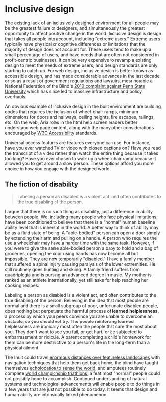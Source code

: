 # Inclusive design

The existing lack of an inclusively designed environment for all people may be the greatest failure of designers, and simultaneously the greatest opportunity to affect positive change in the world. Inclusive design is design that takes all people into account, including "extreme users." Extreme users typically have physical or cognitive differences or limitations that the majority of design does not account for. These users tend to make up a small percentage of users, and have needs that are often not considered in profit-centric businesses. It can be very expensive to revamp a existing design to meet the needs of extreme users, and design standards are only starting to catch up. For web design, inclusive design is better known as accessible design, and has made considerable advances in the last decade or so as a result of government regulations and lawsuits, most notable a National Federation of the Blind's [2010 complaint against Penn State University](https://nfb.org/node/1026) which has since led to massive infrastructure and policy overhauls.

An obvious example of inclusive design in the built environment are building codes that requires the inclusion of wheel-chair ramps, minimum dimensions for doors and hallways, ceiling heights, fire escapes, railings, etc. On the web, Aria roles in the html help screen readers better understand web page content, along with the many other considerations encouraged by [W3C Accessibility](https://www.w3.org/standards/webdesign/accessibility) standards.

Universal access features are features everyone can use. For instance, have you ever watched TV or video with closed captions on? Have you read the transcript of a video rather than watch the entire thing because it takes too long? Have you ever chosen to walk up a wheel chair ramp because it allowed you to get around a slow person. These options afford you more choice in how you engage with the designed world.

## The fiction of disability

> Labeling a person as disabled is a violent act, and often contributes to the true disabling of the person.

I argue that there is no such thing as disability, just a difference in ability between people. We, including many people who face physical limitations, have been conditioned to believe that there is a "normal" human baseline ability level that is inherent in the world. A better way to think of ability may be as a fluid state of being. A "able-bodied" person can open a door simply by extending their arm and pulling on a handle. A person who requires the use a wheelchair may have a harder time with the same task. However, if you were to give the same able-bodied person a baby to hold and a bag of groceries, opening the door using hands has now become all but impossible. They are now temporarily "disabled." I have a family member that suffered a spinal injury causing paralysis of the lower extremities. He still routinely goes hunting and skiing. A family friend suffers from quadriplegia and is pursing an advanced degree in music. My mother is ranked as an athlete internationally, yet still asks for help reaching her cooking recipes.

Labeling a person as disabled is a violent act, and often contributes to the true disabling of the person. Believing in the idea that most people are normal and there is a small subgroup of poor, unfortunate disabled people, does nothing but perpetuate the harmful process of **learned helplessness**, a process by which your peers convince you are unable to overcome an obstacle, so you should not try. The people reinforcing learned helplessness are ironically most often the people that care the most about you. They don't want to see you fail, or get hurt, or be subjected to embarrassment or ridicule. A parent completing a child's homework for them can be more destructive to a person's life in the long-term than a physical ailment.

The Inuit could travel [enormous distances over featureless landscapes](http://www.sensorystudies.org/inuit-orienting-traveling-along-familiar-horizons/) with navigation techniques that help them get back home, the blind have taught themselves [echolocation to sense the world](https://www.youtube.com/watch?v=ob-P2a6Mrjs), and amputees routinely complete [world championship triathlons](http://www.scottrigsby.com/ach.html), a feat most "normal" people could not possibly hope to accomplish. Continued understanding of natural systems and technological advancements will enable people to do things in a few years that are just not possible to do today. It seems that design and human ability are intrinsically linked phenomenon.

